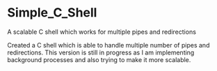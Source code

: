 # Simple_C_Shell
A scalable C shell which works for multiple pipes and redirections


Created a C shell  which is able to handle multiple number of pipes and redirections.
This version is still in progress as I am implementing background processes and also trying to make it more scalable.
